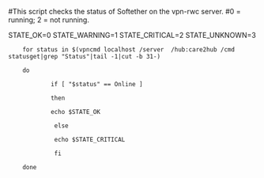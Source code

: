 #This script checks the status of Softether on the vpn-rwc server. 
#0 = running; 2 = not running.

STATE_OK=0
STATE_WARNING=1
STATE_CRITICAL=2
STATE_UNKNOWN=3

        for status in $(vpncmd localhost /server  /hub:care2hub /cmd statusget|grep "Status"|tail -1|cut -b 31-)

        do

                if [ "$status" == Online ]

                then

                echo $STATE_OK

                 else

                 echo $STATE_CRITICAL 

                 fi

        done

